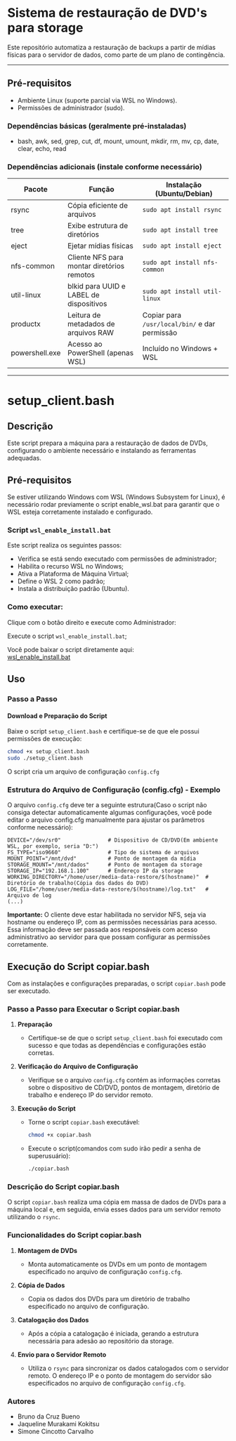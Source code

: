 # Sistema de restauração de DVD's para storage

Este repositório automatiza a restauração de backups a partir de mídias físicas para o servidor de dados, como parte de um plano de contingência.

---

## Pré-requisitos

- Ambiente Linux (suporte parcial via WSL no Windows).
- Permissões de administrador (sudo).

### Dependências básicas (geralmente pré-instaladas)

- bash, awk, sed, grep, cut, df, mount, umount, mkdir, rm, mv, cp, date, clear, echo, read

### Dependências adicionais (instale conforme necessário)

| Pacote          | Função                                     | Instalação (Ubuntu/Debian)                    |
|-----------------|--------------------------------------------|-----------------------------------------------|
| rsync           | Cópia eficiente de arquivos                | `sudo apt install rsync`                      |
| tree            | Exibe estrutura de diretórios              | `sudo apt install tree`                       |
| eject           | Ejetar mídias físicas                      | `sudo apt install eject`                      |
| nfs-common      | Cliente NFS para montar diretórios remotos | `sudo apt install nfs-common`                 |
| util-linux      | blkid para UUID e LABEL de dispositivos    | `sudo apt install util-linux`                 |
| productx        | Leitura de metadados de arquivos RAW       | Copiar para `/usr/local/bin/` e dar permissão |
| powershell.exe  | Acesso ao PowerShell (apenas WSL)          | Incluído no Windows + WSL                     |

---

# setup_client.bash

## Descrição

Este script prepara a máquina para a restauração de dados de DVDs, configurando o ambiente necessário e instalando as ferramentas adequadas.

## Pré-requisitos

Se estiver utilizando Windows com WSL (Windows Subsystem for Linux), é necessário rodar previamente o script enable_wsl.bat para garantir que o WSL esteja corretamente instalado e configurado.

### Script `wsl_enable_install.bat`
Este script realiza os seguintes passos:

- Verifica se está sendo executado com permissões de administrador;
- Habilita o recurso WSL no Windows;
- Ativa a Plataforma de Máquina Virtual;
- Define o WSL 2 como padrão;
- Instala a distribuição padrão (Ubuntu).

### Como executar:

Clique com o botão direito e execute como Administrador:

Execute o script `wsl_enable_install.bat`;

Você pode baixar o script diretamente aqui:  
[wsl_enable_install.bat](./wsl_enable_install.bat)

## Uso

### Passo a Passo

#### Download e Preparação do Script

Baixe o script `setup_client.bash` e certifique-se de que ele possui permissões de execução:

```bash
chmod +x setup_client.bash
sudo ./setup_client.bash
```
O script cria um arquivo de configuração `config.cfg`

### Estrutura do Arquivo de Configuração (config.cfg) - Exemplo

O arquivo `config.cfg` deve ter a seguinte estrutura(Caso o script não consiga detectar automaticamente algumas configurações, você pode editar o arquivo config.cfg manualmente para ajustar os parâmetros conforme necessário):

```plaintext
DEVICE="/dev/sr0"               # Dispositivo de CD/DVD(Em ambiente WSL, por exemplo, seria "D:")
FS_TYPE="iso9660"               # Tipo de sistema de arquivos
MOUNT_POINT="/mnt/dvd"          # Ponto de montagem da mídia
STORAGE_MOUNT="/mnt/dados"      # Ponto de montagem da storage
STORAGE_IP="192.168.1.100"      # Endereço IP da storage
WORKING_DIRECTORY="/home/user/media-data-restore/$(hostname)"  # Diretório de trabalho(Cópia dos dados do DVD)
LOG_FILE="/home/user/media-data-restore/$(hostname)/log.txt"   # Arquivo de log
(...)
```

**Importante:** O cliente deve estar habilitada no servidor NFS, seja via hostname ou endereço IP, com as permissões necessárias para acesso.
Essa informação deve ser passada aos responsáveis com acesso administrativo ao servidor para que possam configurar as permissões corretamente.

## Execução do Script copiar.bash

Com as instalações e configurações preparadas, o script `copiar.bash` pode ser executado.

### Passo a Passo para Executar o Script copiar.bash

1. **Preparação**
   - Certifique-se de que o script `setup_client.bash` foi executado com sucesso e que todas as dependências e configurações estão corretas.

2. **Verificação do Arquivo de Configuração**
   - Verifique se o arquivo `config.cfg` contém as informações corretas sobre o dispositivo de CD/DVD, pontos de montagem, diretório de trabalho e endereço IP do servidor remoto.

3. **Execução do Script**

   - Torne o script `copiar.bash` executável:

     ```bash
     chmod +x copiar.bash
     ```

   - Execute o script(comandos com sudo irão pedir a senha de superusuário):

     ```bash
     ./copiar.bash
     ```



### Descrição do Script copiar.bash

O script `copiar.bash` realiza uma cópia em massa de dados de DVDs para a máquina local e, em seguida, envia esses dados para um servidor remoto utilizando o `rsync`.

### Funcionalidades do Script copiar.bash

1. **Montagem de DVDs**
   - Monta automaticamente os DVDs em um ponto de montagem especificado no arquivo de configuração `config.cfg`.

2. **Cópia de Dados**
   - Copia os dados dos DVDs para um diretório de trabalho especificado no arquivo de configuração.

3. **Catalogação dos Dados**
   - Após a cópia a catalogação é iniciada, gerando a estrutura necessária para adesão ao repositório da storage.

4. **Envio para o Servidor Remoto**
   - Utiliza o `rsync` para sincronizar os dados catalogados com o servidor remoto. O endereço IP e o ponto de montagem do servidor são especificados no arquivo de configuração `config.cfg`.

### Autores

- Bruno da Cruz Bueno
- Jaqueline Murakami Kokitsu
- Simone Cincotto Carvalho